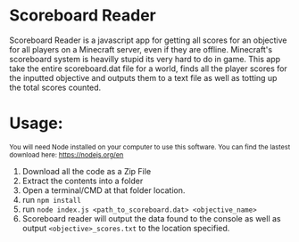 # Scoreboard Reader 

Scoreboard Reader is a javascript app for getting all scores for an objective for all players on a Minecraft server, even if they are offline. Minecraft's scoreboard system is heavilly stupid its very hard to do in game. This app take the entire scoreboard.dat file for a world, finds all the player scores for the inputted objective and outputs them to a text file as well as totting up the total scores counted.

# Usage:
<sub>You will need Node installed on your computer to use this software. You can find the lastest download here: https://nodejs.org/en</sub>

1. Download all the code as a Zip File
2. Extract the contents into a folder
3. Open a terminal/CMD at that folder location.
3. run ``npm install``
4. run ``node index.js <path_to_scoreboard.dat> <objective_name>``
5. Scoreboard reader will output the data found to the console as well as output ``<objective>_scores.txt`` to the location specified.
